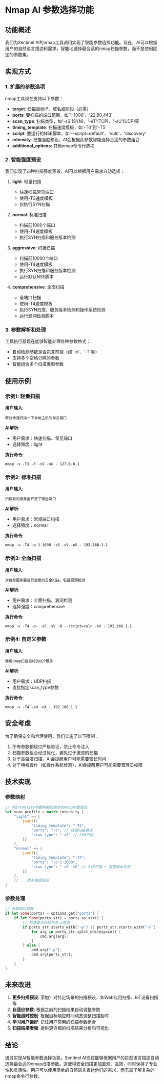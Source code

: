 # Nmap AI 参数选择功能

## 功能概述

我们为Sentinel AI的nmap工具调用实现了智能参数选择功能。现在，AI可以根据用户的自然语言描述和需求，智能地选择最合适的nmap扫描参数，而不是使用固定的参数集。

## 实现方式

### 1. 扩展的参数选项

nmap工具现在支持以下参数：

- **target**: 扫描目标IP、域名或网段（必需）
- **ports**: 要扫描的端口范围，如'1-1000'、'22,80,443'
- **scan_type**: 扫描类型，如'-sS'(SYN)、'-sT'(TCP)、'-sU'(UDP)等
- **timing_template**: 扫描速度模板，如'-T0'到'-T5'
- **script**: 要运行的NSE脚本，如'--script=default'、'vuln'、'discovery'
- **intensity**: 扫描强度预设，AI会根据此参数智能选择合适的参数组合
- **additional_options**: 其他nmap命令行选项

### 2. 智能强度预设

我们实现了四种扫描强度预设，AI可以根据用户需求自动选择：

1. **light**: 轻量扫描
   - 快速扫描常见端口
   - 使用-T3速度模板
   - 仅执行SYN扫描

2. **normal**: 标准扫描
   - 扫描前1000个端口
   - 使用-T4速度模板
   - 执行SYN扫描和服务版本检测

3. **aggressive**: 积极扫描
   - 扫描前10000个端口
   - 使用-T4速度模板
   - 执行SYN扫描和服务版本检测
   - 运行默认NSE脚本

4. **comprehensive**: 全面扫描
   - 全端口扫描
   - 使用-T4速度模板
   - 执行SYN扫描、服务版本检测和操作系统检测
   - 运行漏洞检测脚本

### 3. 参数解析和处理

工具执行器现在能够智能处理各种参数格式：

- 自动检测参数是否包含前缀（如'-p'、'-T'等）
- 支持多个空格分隔的参数
- 智能组合多个扫描类型参数

## 使用示例

### 示例1: 轻量扫描

**用户输入**:
```
帮我快速扫描一下本地主机的常见端口
```

**AI解析**:
- 用户需求：快速扫描、常见端口
- 选择强度：light

**执行命令**:
```
nmap -v -T3 -F -sS -oX - 127.0.0.1
```

### 示例2: 标准扫描

**用户输入**:
```
扫描我的服务器开放了哪些端口
```

**AI解析**:
- 用户需求：常规端口扫描
- 选择强度：normal

**执行命令**:
```
nmap -v -T4 -p 1-1000 -sS -sV -oX - 192.168.1.1
```

### 示例3: 全面扫描

**用户输入**:
```
对目标服务器进行全面的安全扫描，包括漏洞检测
```

**AI解析**:
- 用户需求：全面扫描、漏洞检测
- 选择强度：comprehensive

**执行命令**:
```
nmap -v -T4 -p- -sS -sV -O --script=vuln -oX - 192.168.1.1
```

### 示例4: 自定义参数

**用户输入**:
```
使用nmap扫描目标的UDP服务
```

**AI解析**:
- 用户需求：UDP扫描
- 直接指定scan_type参数

**执行命令**:
```
nmap -v -T4 -sU -oX - 192.168.1.1
```

## 安全考虑

为了确保安全和合理使用，我们实施了以下限制：

1. 所有参数都经过严格验证，防止命令注入
2. 扫描参数组合经过优化，避免过于激进的扫描
3. 对于高强度扫描，AI会提醒用户可能需要较长时间
4. 对于特权操作（如操作系统检测），AI会提醒用户可能需要管理员权限

## 技术实现

### 参数映射

```rust
// 将intensity参数映射到具体的nmap参数组合
let scan_profile = match intensity {
    "light" => {
        json!({
            "timing_template": "-T3",
            "ports": "-F", // 快速扫描模式
            "scan_type": "-sS" // SYN扫描
        })
    },
    "normal" => {
        json!({
            "timing_template": "-T4",
            "ports": "-p 1-1000",
            "scan_type": "-sS -sV" // SYN扫描 + 服务版本检测
        })
    },
    // ...更多强度级别
}
```

### 参数处理

```rust
// 处理端口参数
if let Some(ports) = options.get("ports") {
    if let Some(ports_str) = ports.as_str() {
        // 检查是否已经包含-p前缀
        if ports_str.starts_with("-p") || ports_str.starts_with("-F") {
            for arg in ports_str.split_whitespace() {
                cmd.arg(arg);
            }
        } else {
            cmd.arg("-p");
            cmd.arg(ports_str);
        }
    }
}
```

## 未来改进

1. **更多扫描预设**: 添加针对特定场景的扫描预设，如Web应用扫描、IoT设备扫描等
2. **自适应参数**: 根据之前的扫描结果自动调整参数
3. **智能超时控制**: 根据目标响应时间动态调整扫描超时
4. **学习用户偏好**: 记住用户常用的扫描参数组合
5. **扫描结果增强**: 提供更详细的扫描结果分析和可视化

## 结论

通过实现AI智能参数选择功能，Sentinel AI现在能够根据用户的自然语言描述自动选择最合适的nmap扫描参数。这使得安全扫描更加直观、高效，同时保持了专业性和灵活性。用户可以使用简单的自然语言表达他们的需求，而无需了解复杂的nmap命令行参数。 